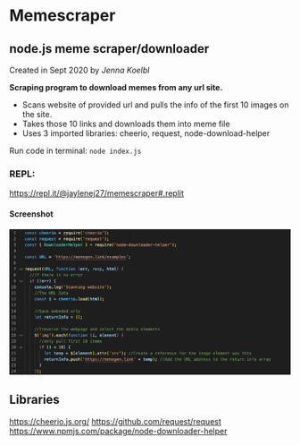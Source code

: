 # Memescraper

## node.js meme scraper/downloader

Created in Sept 2020 by _Jenna Koelbl_

**Scraping program to download memes from any url site.**

- Scans website of provided url and pulls the info of the first 10 images on the site.
- Takes those 10 links and downloads them into meme file
- Uses 3 imported libraries: cheerio, request, node-download-helper

Run code in terminal: `node index.js`

### REPL:

https://repl.it/@jaylenej27/memescraper#.replit

#### Screenshot

<img src="./ssscrape.png" alt="screenshot of opening code" />

## Libraries

https://cheerio.js.org/
https://github.com/request/request
https://www.npmjs.com/package/node-downloader-helper
